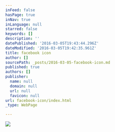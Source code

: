 ```yaml
---
inFeed: false
hasPage: true
inNav: true
inLanguage: null
starred: false
keywords: []
description: ''
datePublished: '2016-03-05T19:43:44.296Z'
dateModified: '2016-03-05T19:42:35.961Z'
title: facebook icon
author: []
sourcePath: _posts/2016-03-05-facebook-icon.md
published: true
authors: []
publisher:
  name: null
  domain: null
  url: null
  favicon: null
url: facebook-icon/index.html
_type: WebPage

---
```

![](https://the-grid-user-content.s3-us-west-2.amazonaws.com/d5fc9413-e271-4fb7-9b61-2a102d7a56e9.png)